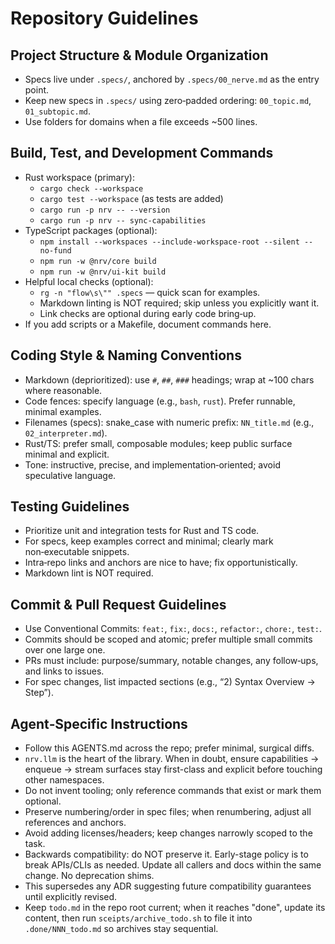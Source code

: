# Repository Guidelines

## Project Structure & Module Organization

- Specs live under `.specs/`, anchored by `.specs/00_nerve.md` as the entry point.
- Keep new specs in `.specs/` using zero‑padded ordering: `00_topic.md`, `01_subtopic.md`.
- Use folders for domains when a file exceeds ~500 lines.

## Build, Test, and Development Commands

- Rust workspace (primary):
  - `cargo check --workspace`
  - `cargo test --workspace` (as tests are added)
  - `cargo run -p nrv -- --version`
  - `cargo run -p nrv -- sync-capabilities`
- TypeScript packages (optional):
  - `npm install --workspaces --include-workspace-root --silent --no-fund`
  - `npm run -w @nrv/core build`
  - `npm run -w @nrv/ui-kit build`
- Helpful local checks (optional):
  - `rg -n "flow\s\"" .specs` — quick scan for examples.
  - Markdown linting is NOT required; skip unless you explicitly want it.
  - Link checks are optional during early code bring‑up.
- If you add scripts or a Makefile, document commands here.

## Coding Style & Naming Conventions

- Markdown (deprioritized): use `#`, `##`, `###` headings; wrap at ~100 chars where reasonable.
- Code fences: specify language (e.g., ```bash```, ```rust```). Prefer runnable, minimal examples.
- Filenames (specs): snake_case with numeric prefix: `NN_title.md` (e.g., `02_interpreter.md`).
- Rust/TS: prefer small, composable modules; keep public surface minimal and explicit.
- Tone: instructive, precise, and implementation‑oriented; avoid speculative language.

## Testing Guidelines

- Prioritize unit and integration tests for Rust and TS code.
- For specs, keep examples correct and minimal; clearly mark non‑executable snippets.
- Intra‑repo links and anchors are nice to have; fix opportunistically.
- Markdown lint is NOT required.

## Commit & Pull Request Guidelines

- Use Conventional Commits: `feat:`, `fix:`, `docs:`, `refactor:`, `chore:`, `test:`.
- Commits should be scoped and atomic; prefer multiple small commits over one large one.
- PRs must include: purpose/summary, notable changes, any follow‑ups, and links to issues.
- For spec changes, list impacted sections (e.g., “2) Syntax Overview → Step”).

## Agent‑Specific Instructions

- Follow this AGENTS.md across the repo; prefer minimal, surgical diffs.
- `nrv.llm` is the heart of the library. When in doubt, ensure capabilities → enqueue → stream
  surfaces stay first-class and explicit before touching other namespaces.
- Do not invent tooling; only reference commands that exist or mark them optional.
- Preserve numbering/order in spec files; when renumbering, adjust all references and anchors.
- Avoid adding licenses/headers; keep changes narrowly scoped to the task.
- Backwards compatibility: do NOT preserve it. Early-stage policy is to break APIs/CLIs as needed. Update all callers and docs within the same change. No deprecation shims.
- This supersedes any ADR suggesting future compatibility guarantees until explicitly revised.
- Keep `todo.md` in the repo root current; when it reaches "done", update its content, then run `sceipts/archive_todo.sh` to file it into `.done/NNN_todo.md` so archives stay sequential.

